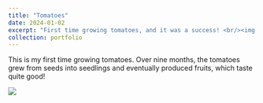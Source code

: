 ```yaml
---
title: "Tomatoes"
date: 2024-01-02
excerpt: "First time growing tomatoes, and it was a success! <br/><img src='/images/tomatoes.jpg' width = '600'>"
collection: portfolio
---
```


This is my first time growing tomatoes. Over nine months, the tomatoes grew from seeds into seedlings and eventually produced fruits, which taste quite good!

![ ](/images/tomatoes.jpg=600x)